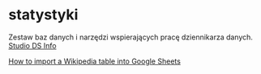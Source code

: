 # statystyki
Zestaw baz danych i narzędzi wspierających pracę dziennikarza danych.<br>
[Studio DS Info](https://studiodsinfo.pl/)

[How to import a Wikipedia table into Google Sheets](https://www.youtube.com/watch?v=RJXPlVCcYRE)

